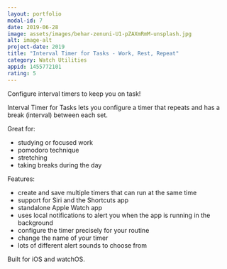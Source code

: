 ```yaml
---
layout: portfolio
modal-id: 7
date: 2019-06-28
image: assets/images/behar-zenuni-U1-pZAXmRmM-unsplash.jpg
alt: image-alt
project-date: 2019
title: "Interval Timer for Tasks - Work, Rest, Repeat"
category: Watch Utilities
appid: 1455772101
rating: 5
---
```


Configure interval timers to keep you on task!

Interval Timer for Tasks lets you configure a timer that repeats and has a break (interval) between each set.

Great for:
- studying or focused work
- pomodoro technique
- stretching
- taking breaks during the day

Features:
- create and save multiple timers that can run at the same time
- support for Siri and the Shortcuts app
- standalone Apple Watch app
- uses local notifications to alert you when the app is running in the background
- configure the timer precisely for your routine
- change the name of your timer
- lots of different alert sounds to choose from

Built for iOS and watchOS.
